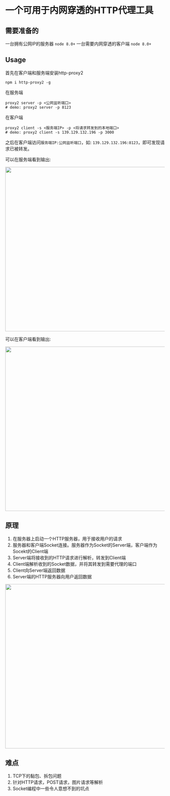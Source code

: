 # 一个可用于内网穿透的HTTP代理工具

## 需要准备的
一台拥有公网IP的服务器 `node 8.0+`
一台需要内网穿透的客户端 `node 8.0+`

## Usage
首先在客户端和服务端安装http-proxy2
```
npm i http-proxy2 -g
```

在服务端
```
proxy2 server -p <公网监听端口>
# demo: proxy2 server -p 8123
```

在客户端
```
proxy2 client -s <服务端IP> -p <将请求转发到的本地端口>
# demo: proxy2 client -s 139.129.132.196 -p 3000  
```

之后在客户端访问`服务端IP:公网监听端口`，如: `139.129.132.196:8123`，即可发现请求已被转发。

可以在服务端看到输出:

<img src="https://raw.githubusercontent.com/zjhch123/http-proxy2/master/assets/server.png" width="520">

可以在客户端看到输出:

<img src="https://raw.githubusercontent.com/zjhch123/http-proxy2/master/assets/client.png" width="520">



## 原理
1. 在服务器上启动一个HTTP服务器，用于接收用户的请求
2. 服务器和客户端Socket连接。服务器作为Socket的Server端，客户端作为Socekt的Client端
3. Server端将接收到的HTTP请求进行解析，转发到Client端
4. Client端解析收到的Socket数据，并将其转发到需要代理的端口
5. Client向Server端返回数据
6. Server端的HTTP服务器向用户返回数据

<img src="https://raw.githubusercontent.com/zjhch123/http-proxy2/master/assets/demo.png" width="520">

## 难点
1. TCP下的黏包、拆包问题
2. 针对HTTP请求，POST请求，图片请求等解析
3. Socket编程中一些令人意想不到的坑点